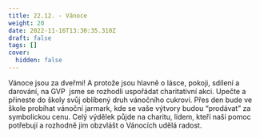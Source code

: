 ```yaml
---
title: 22.12. - Vánoce
weight: 20
date: 2022-11-16T13:30:35.310Z
draft: false
tags: []
cover:
  hidden: false
---
```

<!--StartFragment-->

Vánoce jsou za dveřmi! A protože jsou hlavně o lásce, pokoji, sdílení a darování, na GVP  jsme se rozhodli uspořádat charitativní akci. Upečte a přineste do školy svůj oblíbený druh vánočního cukroví. Přes den bude ve škole probíhat vánoční jarmark, kde se vaše výtvory budou “prodávat” za symbolickou cenu. Celý výdělek půjde na charitu, lidem, kteří naši pomoc potřebují a rozhodně jim obzvlášt o Vánocích udělá radost.

<!--EndFragment-->